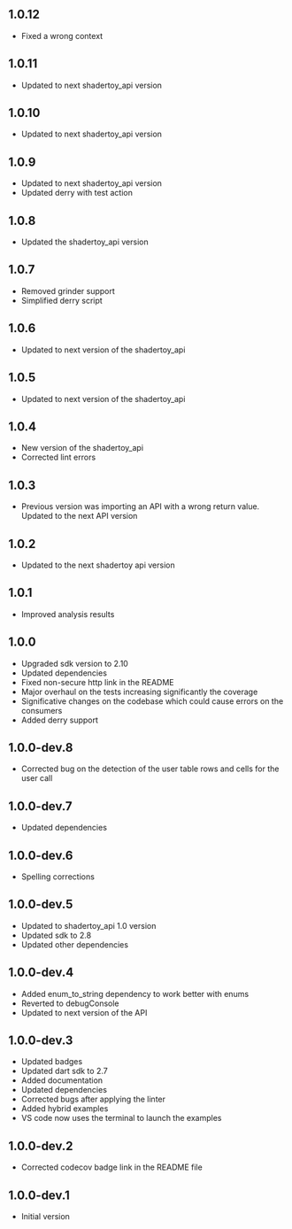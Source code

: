 ## 1.0.12

- Fixed a wrong context

## 1.0.11

- Updated to next shadertoy_api version

## 1.0.10

- Updated to next shadertoy_api version

## 1.0.9

- Updated to next shadertoy_api version
- Updated derry with test action

## 1.0.8

- Updated the shadertoy_api version

## 1.0.7

- Removed grinder support
- Simplified derry script

## 1.0.6

- Updated to next version of the shadertoy_api

## 1.0.5

- Updated to next version of the shadertoy_api

## 1.0.4

- New version of the shadertoy_api
- Corrected lint errors

## 1.0.3

- Previous version was importing an API with a wrong return value. Updated to the next API version

## 1.0.2

- Updated to the next shadertoy api version

## 1.0.1

- Improved analysis results

## 1.0.0

- Upgraded sdk version to 2.10
- Updated dependencies
- Fixed non-secure http link in the README
- Major overhaul on the tests increasing significantly the coverage
- Significative changes on the codebase which could cause errors on the consumers
- Added derry support

## 1.0.0-dev.8

- Corrected bug on the detection of the user table rows and cells for the user call

## 1.0.0-dev.7

- Updated dependencies

## 1.0.0-dev.6

- Spelling corrections

## 1.0.0-dev.5

- Updated to shadertoy_api 1.0 version
- Updated sdk to 2.8
- Updated other dependencies

## 1.0.0-dev.4
- Added enum_to_string dependency to work better with enums
- Reverted to debugConsole
- Updated to next version of the API

## 1.0.0-dev.3

- Updated badges
- Updated dart sdk to 2.7
- Added documentation
- Updated dependencies
- Corrected bugs after applying the linter
- Added hybrid examples
- VS code now uses the terminal to launch the examples

## 1.0.0-dev.2

- Corrected codecov badge link in the README file

## 1.0.0-dev.1

- Initial version